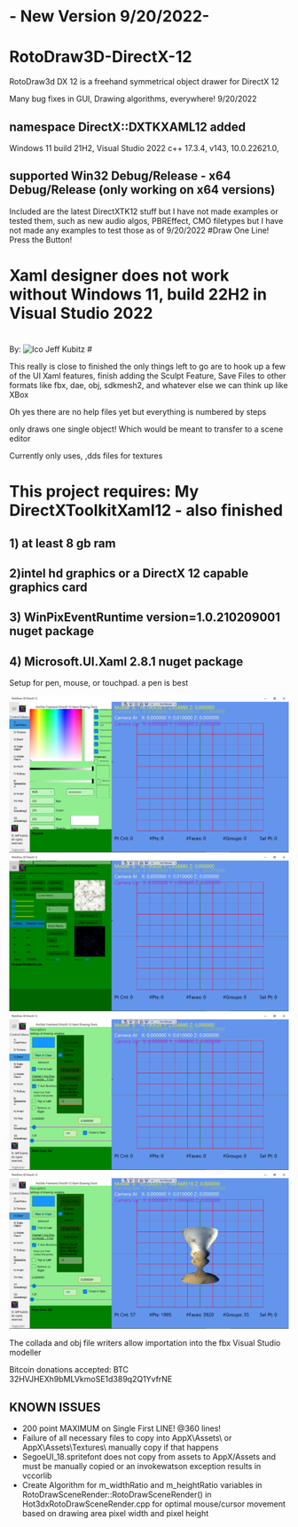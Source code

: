 # - New Version 9/20/2022- #

# RotoDraw3D-DirectX-12 #
RotoDraw3d DX 12 is a freehand symmetrical object drawer for DirectX 12

Many bug fixes in GUI, Drawing algorithms, everywhere! 9/20/2022
## namespace DirectX::DXTKXAML12 added
Windows 11 build 21H2, 
Visual Studio 2022 c++ 17.3.4,  v143, 10.0.22621.0,
## supported Win32 Debug/Release - x64 Debug/Release (only working on x64 versions)

Included are the latest DirectXTK12 stuff but I have not made examples or tested them, such as new audio algos, 
PBREffect, CMO filetypes but I have not made any examples to test those as  of 9/20/2022
#Draw One Line! Press the Button!

# Xaml designer does not work without Windows 11, build 22H2 in Visual Studio 2022
# 
By:
![Ico](https://github.com/hot3dx/AppXamlDX12/blob/master/Assets/AutoDraw2.ico) Jeff Kubitz #

This really is close to finished the only things left to go are to hook up a few 
of the UI Xaml features, finish adding the Sculpt Feature, Save Files to other formats like fbx, dae, obj, sdkmesh2,
and whatever else we can think up like XBox

Oh yes there are no help files yet but everything is numbered by steps

only draws one single object! Which would be meant to transfer to a scene editor

Currently only uses, ,dds files for textures

# This project requires: My DirectXToolkitXaml12 - also finished # 
## 1) at least 8 gb ram ##
## 2)intel hd graphics or a DirectX 12 capable graphics card ##
## 3) WinPixEventRuntime version=1.0.210209001 nuget package ##
## 4) Microsoft.UI.Xaml 2.8.1 nuget package

Setup for pen, mouse, or touchpad. a pen is best


![Step 1: Set Colors](https://github.com/hot3dx/RotoDraw3D-DirectX-12/blob/main/ScreenShot/Screenshot49.png)
![Step 2: Set Textures](https://github.com/hot3dx/RotoDraw3D-DirectX-12/blob/main/ScreenShot/Screenshot50.png)
![Step 3: Set Point Color and Draw](https://github.com/hot3dx/RotoDraw3D-DirectX-12/blob/main/ScreenShot/Screenshot51.png)
![Step 4: Set PointsButton](https://github.com/hot3dx/RotoDraw3D-DirectX-12/blob/main/ScreenShot/Screenshot52.png)

The collada and obj file writers allow importation into the fbx Visual Studio modeller

Bitcoin donations accepted:
BTC 32HVJHEXh9bMLVkmoSE1d389q2Q1YvfrNE

## KNOWN ISSUES ##
- 200 point MAXIMUM on Single First LINE! @360 lines!
- Failure of all necessary files to copy into AppX\Assets\ or AppX\Assets\Textures\ manually copy if that happens
- SegoeUI_18.spritefont does not copy from assets to AppX/Assets and must be manually copied or an invokewatson exception results in vccorlib
- Create Algorithm for m_widthRatio and m_heightRatio variables in RotoDrawSceneRender::RotoDrawSceneRender() in 
Hot3dxRotoDrawSceneRender.cpp for optimal mouse/cursor movement
based on drawing area pixel width and pixel height
